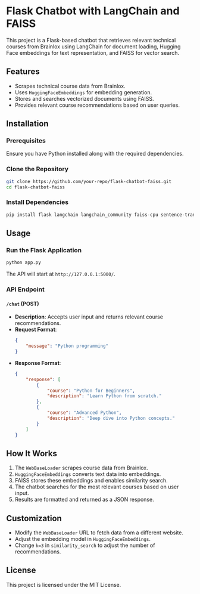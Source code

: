 # Flask Chatbot with LangChain and FAISS

This project is a Flask-based chatbot that retrieves relevant technical courses from Brainlox using LangChain for document loading, Hugging Face embeddings for text representation, and FAISS for vector search.

## Features
- Scrapes technical course data from Brainlox.
- Uses `HuggingFaceEmbeddings` for embedding generation.
- Stores and searches vectorized documents using FAISS.
- Provides relevant course recommendations based on user queries.

## Installation
### Prerequisites
Ensure you have Python installed along with the required dependencies.

### Clone the Repository
```sh
git clone https://github.com/your-repo/flask-chatbot-faiss.git
cd flask-chatbot-faiss
```

### Install Dependencies
```sh
pip install flask langchain langchain_community faiss-cpu sentence-transformers
```

## Usage
### Run the Flask Application
```sh
python app.py
```

The API will start at `http://127.0.0.1:5000/`.

### API Endpoint
#### `/chat` (POST)
- **Description**: Accepts user input and returns relevant course recommendations.
- **Request Format**:
  ```json
  {
      "message": "Python programming"
  }
  ```
- **Response Format**:
  ```json
  {
      "response": [
          {
              "course": "Python for Beginners",
              "description": "Learn Python from scratch."
          },
          {
              "course": "Advanced Python",
              "description": "Deep dive into Python concepts."
          }
      ]
  }
  ```

## How It Works
1. The `WebBaseLoader` scrapes course data from Brainlox.
2. `HuggingFaceEmbeddings` converts text data into embeddings.
3. FAISS stores these embeddings and enables similarity search.
4. The chatbot searches for the most relevant courses based on user input.
5. Results are formatted and returned as a JSON response.

## Customization
- Modify the `WebBaseLoader` URL to fetch data from a different website.
- Adjust the embedding model in `HuggingFaceEmbeddings`.
- Change `k=3` in `similarity_search` to adjust the number of recommendations.

## License
This project is licensed under the MIT License.

